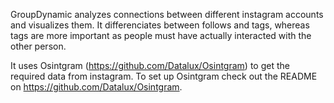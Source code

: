 GroupDynamic analyzes connections between different instagram accounts and visualizes them. It differenciates between follows and tags, whereas tags are more important as people must have actually interacted with the other person.

It uses Osintgram (https://github.com/Datalux/Osintgram) to get the required data from instagram.
To set up Osintgram check out the README on https://github.com/Datalux/Osintgram.
